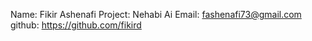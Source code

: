 Name: Fikir Ashenafi
Project: Nehabi Ai
Email: fashenafi73@gmail.com
github: https://github.com/fikird